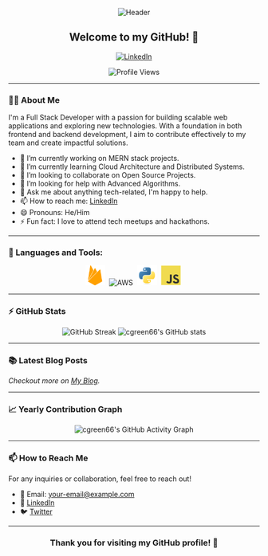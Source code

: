 <div align="center">
  
![Header](https://media.giphy.com/media/v1.Y2lkPTc5MGI3NjExOHBraHg4aXBncTRwb25hOXdseWV4Z3c5cW12ejM2NXRodmgwNnV5MCZlcD12MV9naWZzX3NlYXJjaCZjdD1n/bGgsc5mWoryfgKBx1u/giphy.gif)

## Welcome to my GitHub! 👋

</div>

<div align="center">
  
[![LinkedIn](https://img.shields.io/badge/LinkedIn-blue?style=for-the-badge&logo=linkedin&logoColor=white)](https://www.linkedin.com/in/chrisgreenn)

![Profile Views](https://komarev.com/ghpvc/?username=cgreen66&style=flat-square&color=blue)

</div>

---

### 🙋‍♂️ About Me

I'm a Full Stack Developer with a passion for building scalable web applications and exploring new technologies. With a foundation in both frontend and backend development, I aim to contribute effectively to my team and create impactful solutions.

- 🔭 I’m currently working on MERN stack projects.
- 🌱 I’m currently learning Cloud Architecture and Distributed Systems.
- 👯 I’m looking to collaborate on Open Source Projects.
- 🤔 I’m looking for help with Advanced Algorithms.
- 💬 Ask me about anything tech-related, I'm happy to help.
- 📫 How to reach me: [LinkedIn](https://www.linkedin.com/in/chrisgreenn)
- 😄 Pronouns: He/Him
- ⚡ Fun fact: I love to attend tech meetups and hackathons.

---

### 🚀 Languages and Tools:

<div align="center">
  
<img src="https://github.com/devicons/devicon/blob/master/icons/firebase/firebase-plain.svg" title="Firebase" alt="Firebase" width="40" height="40"/>&nbsp;
<img src="https://github.com/devicons/devicon/blob/master/icons/aws/aws-original.svg" title="AWS" alt="AWS" width="40" height="40"/>&nbsp;
<img src="https://github.com/devicons/devicon/blob/master/icons/python/python-original.svg" title="Python" alt="Python" width="40" height="40"/>&nbsp;
<img src="https://github.com/devicons/devicon/blob/master/icons/javascript/javascript-original.svg" title="JavaScript" alt="JavaScript" width="40" height="40"/>&nbsp;
<!-- Add more icons -->

</div>

---

### ⚡ GitHub Stats

<div align="center">
  
![GitHub Streak](http://github-readme-streak-stats.herokuapp.com?user=cgreen66&theme=dark&background=000000)
![cgreen66's GitHub stats](https://github-readme-stats.vercel.app/api?username=cgreen66&show_icons=true&theme=radical)

</div>

---

### 📚 Latest Blog Posts

<!-- BLOG-POST-LIST:START -->
<!-- BLOG-POST-LIST:END -->

*Checkout more on [My Blog](your-blog-link).*

---

### 📈 Yearly Contribution Graph

<div align="center">
  
![cgreen66's GitHub Activity Graph](https://activity-graph.herokuapp.com/graph?username=cgreen66&bg_color=000000&color=ffffff&line=00ff00&point=ffffff&area=true&hide_border=true)

</div>

---

### 📫 How to Reach Me

For any inquiries or collaboration, feel free to reach out!

- 📧 Email: your-email@example.com
- 💼 [LinkedIn](https://www.linkedin.com/in/chrisgreenn)
- 🐦 [Twitter](your-twitter-link)

---

<div align="center">
  
### Thank you for visiting my GitHub profile! 🙏

</div>
